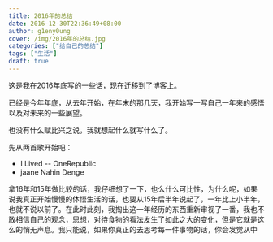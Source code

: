 ```yaml
---
title: 2016年的总结
date: 2016-12-30T22:36:49+08:00
author: g1eny0ung
cover: /img/2016年的总结.jpg
categories: ["给自己的总结"]
tags: ["生活"]
draft: true
---
```


这是我在2016年底写的一些话，现在迁移到了博客上。

<!--more-->

已经是今年年底，从去年开始，在年末的那几天，我开始写一写自己一年来的感悟以及对未来的一些展望。

也没有什么赋比兴之说，我就想起什么就写什么了。

先从两首歌开始吧：

* I Lived -- OneRepublic
* jaane Nahin Denge

拿16年和15年做比较的话，我仔细想了一下，也么什么可比性，为什么呢，如果说我真正开始慢慢的体悟生活的话，也要从15年后半年说起了，一年比上小半年，
也就不说以前了。在此时此刻，我掏出这一年经历的东西重新审视了一番，我也不敢相信自己的观念，思想，对待食物的看法发生了如此之大的变化，但是它就是这
么的悄无声息。我只能说，如果你真正的去思考每一件事物的话，你会发觉从中


